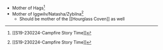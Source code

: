 - Mother of Hags[^s19]
- Mother of Iggwilv/Natasha/Zybilna[^s19]
	- Should be mother of the [[Hourglass Coven]] as well

[^s19]: [[S19-230224-Campfire Story Time]]